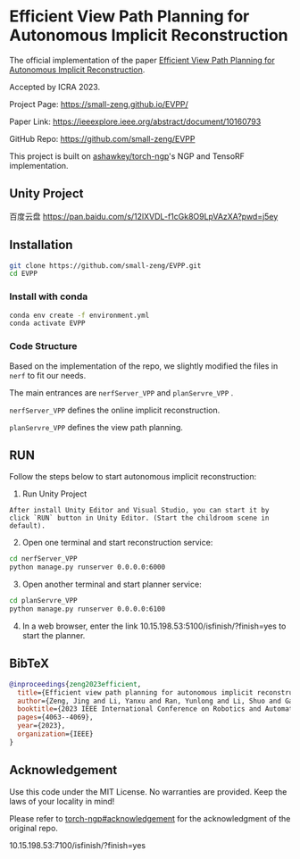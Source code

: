 # Efficient View Path Planning for Autonomous Implicit Reconstruction

The official implementation of the paper [Efficient View Path Planning for Autonomous Implicit Reconstruction]().

Accepted by ICRA 2023.

Project Page: https://small-zeng.github.io/EVPP/

Paper Link: https://ieeexplore.ieee.org/abstract/document/10160793

GitHub Repo: https://github.com/small-zeng/EVPP

This project is built on [ashawkey/torch-ngp](https://github.com/ashawkey/torch-ngp)'s NGP and TensoRF implementation.

## Unity Project
百度云盘 https://pan.baidu.com/s/12lXVDL-f1cGk8O9LpVAzXA?pwd=j5ey

## Installation

```bash
git clone https://github.com/small-zeng/EVPP.git
cd EVPP
```

### Install with conda

```bash
conda env create -f environment.yml
conda activate EVPP
```

### Code Structure

Based on the implementation of the repo, we slightly modified the files in `nerf` to fit our needs.

The main entrances are `nerfServer_VPP`  and `planServre_VPP` .

`nerfServer_VPP`  defines the online implicit reconstruction.

`planServre_VPP` defines the view path planning.

## RUN

Follow the steps below to start autonomous implicit reconstruction:

1. Run Unity Project

``` 
After install Unity Editor and Visual Studio, you can start it by click `RUN` button in Unity Editor. (Start the childroom scene in default).
```

2. Open one terminal and start reconstruction service:

```bash
cd nerfServer_VPP
python manage.py runserver 0.0.0.0:6000
```

3. Open another terminal and start planner service:

```bash
cd planServre_VPP
python manage.py runserver 0.0.0.0:6100
```

4. In a web browser, enter the link 10.15.198.53:5100/isfinish/?finish=yes to start the planner.




## BibTeX

```bibtex
@inproceedings{zeng2023efficient,
  title={Efficient view path planning for autonomous implicit reconstruction},
  author={Zeng, Jing and Li, Yanxu and Ran, Yunlong and Li, Shuo and Gao, Fei and Li, Lincheng and He, Shibo and Chen, Jiming and Ye, Qi},
  booktitle={2023 IEEE International Conference on Robotics and Automation (ICRA)},
  pages={4063--4069},
  year={2023},
  organization={IEEE}
}
```

## Acknowledgement

Use this code under the MIT License. No warranties are provided. Keep the laws of your locality in mind!

Please refer to [torch-ngp#acknowledgement](https://github.com/ashawkey/torch-ngp#acknowledgement) for the acknowledgment of the original repo.



10.15.198.53:7100/isfinish/?finish=yes